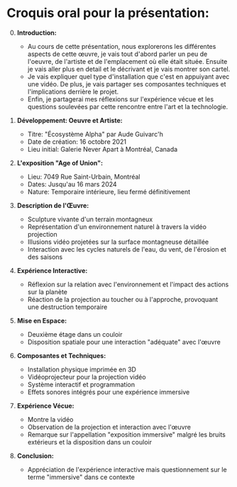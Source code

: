 # Croquis oral pour la présentation:

0. **Introduction:**
   - Au cours de cette présentation, nous explorerons les différentes aspects de cette œuvre, je vais tout d'abord parler un peu de l'oeuvre, de l'artiste et de l'emplacement où elle était située. Ensuite je vais aller plus en detail et le décrivant et je vais montrer son cartel. 
   - Je vais expliquer quel type d'installation que c'est en appuiyant avec une vidéo. De plus, je vais partager ses composantes techniques et l'implications derrière le projet. 
   - Enfin, je partagerai mes réflexions sur l'expérience vécue et les questions soulevées par cette rencontre entre l'art et la technologie.

2. **Développement: Oeuvre et Artiste:**
   - Titre: "Écosystème Alpha" par Aude Guivarc'h
   - Date de création: 16 octobre 2021
   - Lieu initial: Galerie Never Apart à Montréal, Canada

3. **L'exposition "Age of Union":**
   - Lieu: 7049 Rue Saint-Urbain, Montréal
   - Dates: Jusqu'au 16 mars 2024
   - Nature: Temporaire intérieure, lieu fermé définitivement

4. **Description de l'Œuvre:**
   - Sculpture vivante d'un terrain montagneux
   - Représentation d'un environnement naturel à travers la vidéo projection
   - Illusions vidéo projetées sur la surface montagneuse détaillée
   - Interaction avec les cycles naturels de l'eau, du vent, de l'érosion et des saisons

5. **Expérience Interactive:**
   - Réflexion sur la relation avec l'environnement et l'impact des actions sur la planète
   - Réaction de la projection au toucher ou à l'approche, provoquant une destruction temporaire

6. **Mise en Espace:**
   - Deuxième étage dans un couloir
   - Disposition spatiale pour une interaction "adéquate" avec l'œuvre

7. **Composantes et Techniques:**
   - Installation physique imprimée en 3D
   - Vidéoprojecteur pour la projection vidéo
   - Système interactif et programmation
   - Effets sonores intégrés pour une expérience immersive

8. **Expérience Vécue:**
   - Montre la vidéo
   - Observation de la projection et interaction avec l'œuvre
   - Remarque sur l'appellation "exposition immersive" malgré les bruits extérieurs et la disposition dans un couloir

9. **Conclusion:**
   - Appréciation de l'expérience interactive mais questionnement sur le terme "immersive" dans ce contexte
